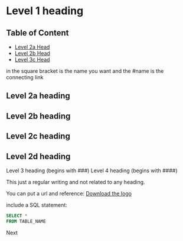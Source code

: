 # Level 1 heading

## Table of Content
- [Level 2a Head](#level-2a-heading)
- [Level 2b Head](#level-2b-heading)
- [Level 3c Head](#level-2c-heading)

in the square bracket is the name you want and the #name is the connecting link 

## Level 2a heading 
## Level 2b heading 
## Level 2c heading
## Level 2d heading
Level 3 heading (begins with ###)
Level 4 heading (begins with ####)

This just a regular writing and not related to any heading.

You can put a url and reference:
[Download the logo](https://github.com/Teitey77/Git_Pract_/blob/main/Primary%20Logo.png)

include a SQL statement:
```sql
SELECT *
FROM TABLE_NAME
```

Next

